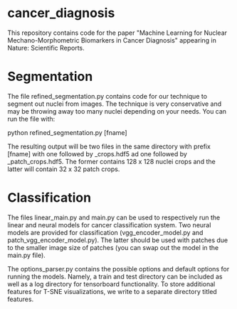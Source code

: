 # cancer_diagnosis

This repository contains code for the paper "Machine Learning for Nuclear Mechano-Morphometric Biomarkers in Cancer Diagnosis" appearing in Nature: Scientific Reports.


# Segmentation

The file refined_segmentation.py contains code for our technique to segment out nuclei from images.  The technique is very conservative and may be throwing away too many nuclei depending on your needs.  You can run the file with:

python refined_segmentation.py [fname]

The resulting output will be two files in the same directory with prefix [fname] with one followed by _crops.hdf5 ad one followed by _patch_crops.hdf5.  The former contains 128 x 128 nuclei crops and the latter will contain 32 x 32 patch crops.

# Classification

The files linear_main.py and main.py can be used to respectively run the linear and neural models for cancer classification system.  Two neural models are provided for classification (vgg_encoder_model.py and patch_vgg_encoder_model.py).  The latter should be used with patches due to the smaller image size of patches (you can swap out the model in the main.py file).

The options_parser.py contains the possible options and default options for running the models.  Namely, a train and test directory can be included as well as a log directory for tensorboard functionality.  To store additional features for T-SNE visualizations, we write to a separate directory titled features.
